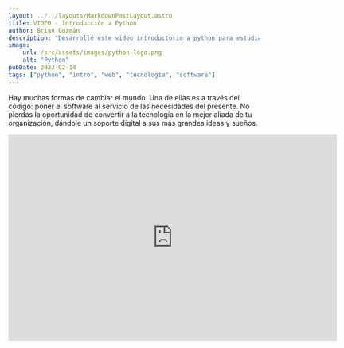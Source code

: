 ```yaml
---
layout: ../../layouts/MarkdownPostLayout.astro
title: VIDEO - Introducción a Python
author: Brian Guzmán
description: "Desarrollé este video introductorio a python para estudiantes del bootcamp Full Stack Python."
image:
    url: /src/assets/images/python-logo.png
    alt: "Python"
pubDate: 2023-02-14
tags: ["python", "intro", "web", "tecnología", "software"]
---
```

Hay muchas formas de cambiar el mundo. Una de ellas es a través del código: poner el software al servicio de las necesidades del presente. 
No pierdas la oportunidad de convertir a la tecnología en la mejor aliada de tu organización, 
dándole un soporte digital a sus más grandes ideas y sueños.

<iframe width="660" height="415" src="https://www.youtube-nocookie.com/embed/bOFOy-GO4uI?si=ROY1vp-O1bY9v58A" title="YouTube video player" frameborder="0" allow="accelerometer; autoplay; clipboard-write; encrypted-media; gyroscope; picture-in-picture; web-share" referrerpolicy="strict-origin-when-cross-origin" allowfullscreen></iframe>